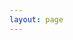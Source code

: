 ```yaml
---
layout: page
---
```


<script setup>
import {
  VPTeamPage,
  VPTeamPageTitle,
  VPTeamMembers,
   VPTeamPageSection
} from 'vitepress/theme'




const coreMembers = [
  {
    // avatar: 'https://www.github.com/yyx990803.png',
    avatar: '/assets/team/傅会文.png',
    name: '傅会文',
    title: 'Ui Tech Lead',
    // links: [
    //   { icon: 'github', link: 'https://github.com/yyx990803' },
    //   { icon: 'yotube', link: 'https://gitee.com/ycyplus163' },
    // ],
     desc: 'UI出品，必是精品'
  },
  {
    avatar: '/assets/team/刘凯.png',
    name: '刘凯',
    title: 'Ui Design',
    desc: '有道无术术可求,有术无道止于术',
    links: [
    //   { icon: 'github', link: 'https://github.com/yyx990803' },
    ]
  },
    {
    avatar: '/assets/team/廉国崴.png',
    name: '廉国崴',
    title: 'Ui Design',
    desc: '凡事预则立，不预则废',
    links: [
    //   { icon: 'github', link: 'https://github.com/yyx990803' },
    ]
  },
  {
    avatar: '/assets/team/刘旭洋.png',
    name: '刘旭洋',
    title: 'Modeler Tech Lead',
    desc: '成大事者，争百年，不争一息'
  },
  {
    avatar: '/assets/team/许扬沛.png',
    name: '许扬沛',
    title: 'Modeler',
    desc: '耐心和持久胜过激烈和狂热',

  }
]


</script>

<VPTeamPage>
  <VPTeamPageTitle>
    <template #title>我们的设计</template>
    <template #lead>核心成员</template>
  </VPTeamPageTitle>
  <VPTeamMembers size="medium" :members="coreMembers" />
  <!-- <VPTeamPageSection>
    <template #title>特别感谢</template>
    <template #lead>社区伙伴</template>
    <template #members>
      <VPTeamMembers size="small" :members="partners" />
    </template>
  </VPTeamPageSection> -->
</VPTeamPage>
